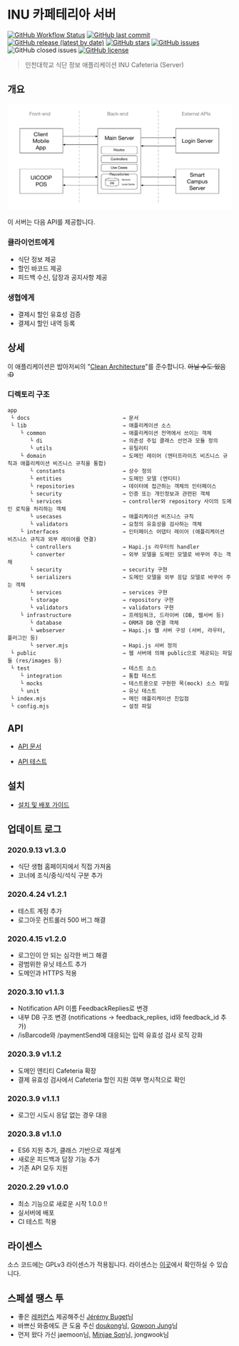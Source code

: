 # INU 카페테리아 서버

[![GitHub Workflow Status](https://img.shields.io/github/workflow/status/inu-appcenter/cafeteria-server/Node.js%20CI)](https://github.com/inu-appcenter/cafeteria-server/actions?query=workflow%3A%22Node.js+CI%22)
[![GitHub last commit](https://img.shields.io/github/last-commit/inu-appcenter/cafeteria-server)](https://github.com/inu-appcenter/cafeteria-server/commits)
[![GitHub release (latest by date)](https://img.shields.io/github/v/release/inu-appcenter/cafeteria-server)](https://github.com/inu-appcenter/cafeteria-server/releases/latest)
[![GitHub stars](https://img.shields.io/github/stars/inu-appcenter/cafeteria-server?style=shield)](https://github.com/inu-appcenter/cafeteria-server/stargazers)
[![GitHub issues](https://img.shields.io/github/issues/inu-appcenter/cafeteria-server)](https://github.com/inu-appcenter/cafeteria-server/issues)
![GitHub closed issues](https://img.shields.io/github/issues-closed/inu-appcenter/cafeteria-server)
[![GitHub license](https://img.shields.io/github/license/inu-appcenter/cafeteria-server)](https://github.com/inu-appcenter/cafeteria-server/blob/master/LICENSE)

> 인천대학교 식단 정보 애플리케이션 INU Cafeteria (Server)

## 개요

![architecture](/docs/architecture.jpeg)

이 서버는 다음 API를 제공합니다.

### 클라이언트에게

- 식단 정보 제공
- 할인 바코드 제공
- 피드백 수신, 답장과 공지사항 제공

### 생협에게

- 결제시 할인 유효성 검증
- 결제시 할인 내역 등록

## 상세

이 애플리케이션은 밥아저씨의 "[Clean Architecture](https://blog.cleancoder.com/uncle-bob/2012/08/13/the-clean-architecture.html)"를 준수합니다. ~~아닐 수도 있음 :D~~

### 디렉토리 구조

~~~
app
 └ docs                             → 문서
 └ lib                              → 애플리케이션 소스
    └ common   	                    → 애플리케이션 전역에서 쓰이는 객체
       └ di                         → 의존성 주입 클래스 선언과 모듈 정의
       └ utils                      → 유틸리티
    └ domain   	                    → 도메인 레이어 (엔터프라이즈 비즈니스 규칙과 애플리케이션 비즈니스 규칙을 통합)
       └ constants                  → 상수 정의
       └ entities                   → 도메인 모델 (엔티티)
       └ repositories               → 데이터에 접근하는 객체의 인터페이스
       └ security                   → 인증 또는 개인정보과 관련된 객체
       └ services                   → controller와 repository 사이의 도메인 로직을 처리하는 객체
       └ usecases                   → 애플리케이션 비즈니스 규칙
       └ validators                 → 요청의 유효성을 검사하는 객체
    └ interfaces                    → 인터페이스 어댑터 레이어 (애플리케이션 비즈니스 규칙과 외부 레이어를 연결)
       └ controllers                → Hapi.js 라우터의 handler
       └ converter                  → 외부 모델을 도메인 모델로 바꾸어 주는 객체
       └ security                   → security 구현
       └ serializers                → 도메인 모델을 외부 응답 모델로 바꾸어 주는 객체
       └ services                   → services 구현
       └ storage                    → repository 구현
       └ validators                 → validators 구현
    └ infrastructure                → 프레임워크, 드라이버 (DB, 웹서버 등)
       └ database                   → ORM과 DB 연결 객체
       └ webserver                  → Hapi.js 웹 서버 구성 (서버, 라우터, 플러그인 등)
       └ server.mjs                 → Hapi.js 서버 정의
 └ public                           → 웹 서버에 의해 public으로 제공되는 파일들 (res/images 등)
 └ test                             → 테스트 소스
    └ integration                   → 통합 테스트
    └ mocks                         → 테스트용으로 구현한 목(mock) 소스 파일
    └ unit                          → 유닛 테스트
 └ index.mjs                        → 메인 애플리케이션 진입점
 └ config.mjs                       → 설정 파일
~~~

## API

- [API 문서](/docs/API.md)

- [API 테스트](https://api.inu-cafeteria.app/documentation)

## 설치

- [설치 및 배포 가이드](https://github.com/inu-appcenter/cafeteria-server-deploy)

## 업데이트 로그

### 2020.9.13 v1.3.0
- 식단 생협 홈페이지에서 직접 가져옴
- 코너에 조식/중식/석식 구분 추가

### 2020.4.24 v1.2.1
- 테스트 계정 추가
- 로그아웃 컨트롤러 500 버그 해결

### 2020.4.15 v1.2.0
- 로그인이 안 되는 심각한 버그 해결
- 광범위한 유닛 테스트 추가
- 도메인과 HTTPS 적용

### 2020.3.10 v1.1.3
- Notification API 이름 FeedbackReplies로 변경
- 내부 DB 구조 변경 (notifications -> feedback_replies, id와 feedback_id 추가)
- /isBarcode와 /paymentSend에 대응되는 입력 유효성 검사 로직 강화

### 2020.3.9 v1.1.2
- 도메인 엔티티 Cafeteria 확장
- 결제 유효성 검사에서 Cafeteria 할인 지원 여부 명시적으로 확인

### 2020.3.9 v1.1.1
- 로그인 시도시 응답 없는 경우 대응

### 2020.3.8 v1.1.0
- ES6 지원 추가, 클래스 기반으로 재설계
- 새로운 피드백과 답장 기능 추가
- 기존 API 모두 지원

### 2020.2.29 v1.0.0
- 최소 기능으로 새로운 시작 1.0.0 !!
- 실서버에 배포
- CI 테스트 적용

## 라이센스

소스 코드에는 GPLv3 라이센스가 적용됩니다. 라이센스는 [이곳](/LICENSE)에서 확인하실 수 있습니다.

## 스페셜 땡스 투

- 좋은 [레퍼런스](https://github.com/jbuget/nodejs-clean-architecture-app) 제공해주신 [Jérémy Buget](https://github.com/jbuget)님
- 바쁘신 와중에도 큰 도움 주신 [doukong](https://github.com/doukong)님, [Gowoon Jung](https://github.com/GowoonJ)님
- 먼저 왔다 가신 jaemoon님, [Minjae Son](https://github.com/bungabear)님, jongwook님
